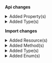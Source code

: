 **Api changes**

<details>
<summary>Added Property(s)</summary>

- added property `attributedTo` to type `CreatedBy`
- added property `attributedTo` to type `LastModifiedBy`
</details>

<details>
<summary>Added Type(s)</summary>

- added type `Attribution`
- added type `AttributionSource`
</details>

**Import changes**

<details>
<summary>Added Resource(s)</summary>

- added resource `/{projectKey}/discount-codes`
- added resource `/{projectKey}/discount-codes/import-containers`
- added resource `/{projectKey}/discount-codes/import-containers/{importContainerKey}`
</details>

<details>
<summary>Added Method(s)</summary>

- added method `apiRoot.withProjectKeyValue().discountCodes().importContainers().withImportContainerKeyValue().post()`
</details>

<details>
<summary>Added Type(s)</summary>

- added type `DiscountCodeImportRequest`
- added type `DiscountCodeImport`
</details>

<details>
<summary>Added Enum(s)</summary>

- added enum `discount-code` to type `ImportResourceType`
</details>
